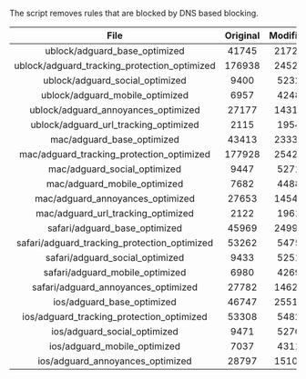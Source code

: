 The script removes rules that are blocked by DNS based blocking.


| File | Original | Modified |
|:----:|:-----:|:-----:|
| ublock/adguard_base_optimized | 41745 | 21729 |
| ublock/adguard_tracking_protection_optimized | 176938 | 24521 |
| ublock/adguard_social_optimized | 9400 | 5232 |
| ublock/adguard_mobile_optimized | 6957 | 4248 |
| ublock/adguard_annoyances_optimized | 27177 | 14318 |
| ublock/adguard_url_tracking_optimized | 2115 | 1954 |
| mac/adguard_base_optimized | 43413 | 23330 |
| mac/adguard_tracking_protection_optimized | 177928 | 25424 |
| mac/adguard_social_optimized | 9447 | 5271 |
| mac/adguard_mobile_optimized | 7682 | 4488 |
| mac/adguard_annoyances_optimized | 27653 | 14548 |
| mac/adguard_url_tracking_optimized | 2122 | 1961 |
| safari/adguard_base_optimized | 45969 | 24993 |
| safari/adguard_tracking_protection_optimized | 53262 | 5475 |
| safari/adguard_social_optimized | 9433 | 5251 |
| safari/adguard_mobile_optimized | 6980 | 4269 |
| safari/adguard_annoyances_optimized | 27782 | 14623 |
| ios/adguard_base_optimized | 46747 | 25510 |
| ios/adguard_tracking_protection_optimized | 53308 | 5482 |
| ios/adguard_social_optimized | 9471 | 5270 |
| ios/adguard_mobile_optimized | 7037 | 4311 |
| ios/adguard_annoyances_optimized | 28797 | 15108 |